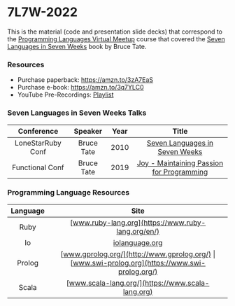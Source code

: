 # 7L7W-2022

This is the material (code and presentation slide decks) that correspond to the [Programming Languages Virtual Meetup](https://www.meetup.com/Programming-Languages-Toronto-Meetup/) course that covered the [Seven Languages in Seven Weeks](https://amzn.to/3zA7EaS) book by Bruce Tate.

### Resources 
* Purchase paperback: https://amzn.to/3zA7EaS
* Purchase e-book: https://amzn.to/3q7YLC0
* YouTube Pre-Recordings: [Playlist](https://www.youtube.com/playlist?list=PLVFrD1dmDdvdv7trr5j9ir7qrFK5K80X0)

### Seven Languages in Seven Weeks Talks
|Conference|Speaker|Year|Title|
|:-:|:-:|:-:|:-:|
|LoneStarRuby Conf|Bruce Tate|2010| [Seven Languages in Seven Weeks](https://www.youtube.com/watch?v=jBoU1JpFVIg)|
|Functional Conf|Bruce Tate|2019|[Joy - Maintaining Passion for Programming](https://www.youtube.com/watch?v=rDLq9hFRWBw)|

### Programming Language Resources

|Language|Site|
|:-:|:-:|
|Ruby|[www.ruby-lang.org](https://www.ruby-lang.org/en/)|
|Io|[iolanguage.org](https://iolanguage.org/)|
|Prolog|[www.gprolog.org/](http://www.gprolog.org/) \| [www.swi-prolog.org](https://www.swi-prolog.org/)|
|Scala|[www.scala-lang.org/](https://www.scala-lang.org)|
